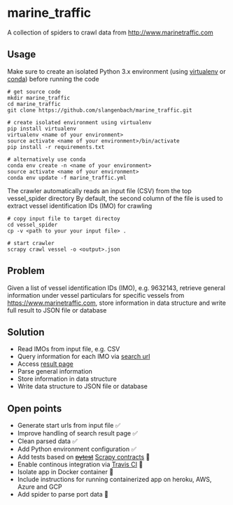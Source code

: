 # marine_traffic
A collection of spiders to crawl data from http://www.marinetraffic.com

## Usage
Make sure to create an isolated Python 3.x environment (using [virtualenv](https://virtualenv.pypa.io/en/stable/userguide/#usage) or [conda](https://conda.io/docs/user-guide/tasks/manage-environments.html#)) before running the code
```
# get source code
mkdir marine_traffic
cd marine_traffic
git clone https://github.com/slangenbach/marine_traffic.git

# create isolated environment using virtualenv
pip install virtualenv
virtualenv <name of your environment>
source activate <name of your environment>/bin/activate
pip install -r requirements.txt

# alternatively use conda
conda env create -n <name of your environment>
source activate <name of your environment>
conda env update -f marine_traffic.yml
```
The crawler automatically reads an input file (CSV) from the top vessel_spider directory
By default, the second column of the file is used to extract vessel identification IDs (IMO) for crawling
```
# copy input file to target directoy
cd vessel_spider
cp -v <path to your your input file> .

# start crawler
scrapy crawl vessel -o <output>.json
```

## Problem
Given a list of vessel identification IDs (IMO), e.g. 9632143, retrieve general information under vessel particulars for specific vessels from https://www.marinetraffic.com, store information in data structure and write full result to JSON file or database

## Solution
* Read IMOs from input file, e.g. CSV
* Query information for each IMO via [search url](https://www.marinetraffic.com/en/ais/index/search/all?keyword=)
* Access [result page](https://www.marinetraffic.com/en/ais/details/ships/shipid:3409595/mmsi:219630000/vessel:9632143)
* Parse general information
* Store information in data structure
* Write data structure to JSON file or database

## Open points
* Generate start urls from input file :white_check_mark:
* Improve handling of search result page :white_check_mark:
* Clean parsed data :white_check_mark:
* Add Python environment configuration :white_check_mark:
* Add tests based on ~~[pytest](https://docs.pytest.org/en/latest/)~~ [Scrapy contracts](https://doc.scrapy.org/en/latest/topics/contracts.html) :construction:
* Enable continous integration via [Travis CI](https://travis-ci.org) :construction:
* Isolate app in Docker container :construction:
* Include instructions for running containerized app on heroku, AWS, Azure and GCP
* Add spider to parse port data :construction: